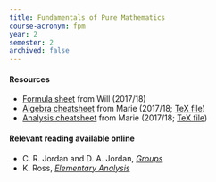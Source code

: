 ```yaml
---
title: Fundamentals of Pure Mathematics
course-acronym: fpm
year: 2
semester: 2
archived: false
---
```


#### Resources

- [Formula sheet](resources/math2/fpm/FPM_Formula_Sheet.pdf) from Will (2017/18)
- [Algebra cheatsheet](resources/math2/fpm/fpm_algebra.pdf) from Marie (2017/18; [TeX file](https://github.com/mariegold/cheatsheets/tree/master/FPM/fpm_algebra))
- [Analysis cheatsheet](resources/math2/fpm/fpm_analysis.pdf) from Marie (2017/18; [TeX file](https://github.com/mariegold/cheatsheets/tree/master/FPM/fpm_analysis))

#### Relevant reading available online

- C. R. Jordan and D. A. Jordan, [*Groups*](https://discovered.ed.ac.uk/primo-explore/fulldisplay?docid=44UOE_ALMA51151056860002466&vid=44UOE_VU2&search_scope=default_scope&tab=default_tab&lang=en_US&context=L&isFrbr=true)
- K. Ross, [*Elementary Analysis*](https://discovered.ed.ac.uk/primo-explore/fulldisplay?docid=TN_cdi_askewsholts_vlebooks_9781461462712&vid=44UOE_VU2&search_scope=default_scope&tab=default_tab&lang=en_US&context=PC)